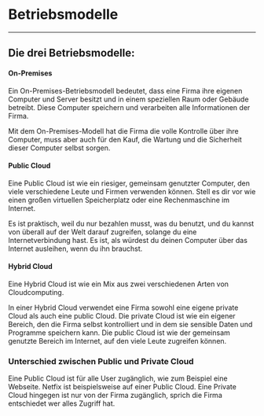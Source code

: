 # Betriebsmodelle

---

## Die drei Betriebsmodelle:

#### On-Premises

Ein On-Premises-Betriebsmodell bedeutet, dass eine Firma ihre eigenen Computer und Server besitzt und in einem speziellen Raum oder Gebäude betreibt. Diese Computer speichern und verarbeiten alle Informationen der Firma.

Mit dem On-Premises-Modell hat die Firma die volle Kontrolle über ihre Computer, muss aber auch für den Kauf, die Wartung und die Sicherheit dieser Computer selbst sorgen.

#### Public Cloud

Eine Public Cloud ist wie ein riesiger, gemeinsam genutzter Computer, den viele verschiedene Leute und Firmen verwenden können. Stell es dir vor wie einen großen virtuellen Speicherplatz oder eine Rechenmaschine im Internet.

Es ist praktisch, weil du nur bezahlen musst, was du benutzt, und du kannst von überall auf der Welt darauf zugreifen, solange du eine Internetverbindung hast. Es ist, als würdest du deinen Computer über das Internet ausleihen, wenn du ihn brauchst.

#### Hybrid Cloud

Eine Hybrid Cloud ist wie ein Mix aus zwei verschiedenen Arten von Cloudcomputing.

In einer Hybrid Cloud verwendet eine Firma sowohl eine eigene private Cloud als auch eine public Cloud. Die private Cloud ist wie ein eigener Bereich, den die Firma selbst kontrolliert und in dem sie sensible Daten und Programme speichern kann. Die public Cloud ist wie der gemeinsam genutzte Bereich im Internet, auf den viele Leute zugreifen können.
  
### Unterschied zwischen Public und Private Cloud

Eine Public Cloud ist für alle User zugänglich, wie zum Beispiel eine Webseite. Netfix ist beispielsweise auf einer Public Cloud.
Eine Private Cloud hingegen ist nur von der Firma zugänglich, sprich die Firma entschiedet wer alles Zugriff hat.

